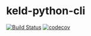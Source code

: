 # keld-python-cli

[![Build Status](https://travis-ci.org/buzzjmd/keld-python-cli.svg?branch=master)](https://travis-ci.org/buzzjmd/keld-python-cli)
[![codecov](https://codecov.io/gh/buzzjmd/keld-python-cli/branch/master/graph/badge.svg)](https://codecov.io/gh/buzzjmd/keld-python-cli)